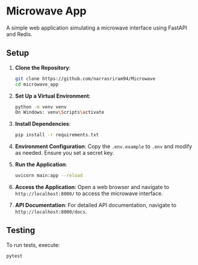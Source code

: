 # Microwave App

A simple web application simulating a microwave interface using FastAPI and Redis.

## Setup

1. **Clone the Repository**:
    ```bash
    git clone https://github.com/narrasriram94/Microwave
    cd microwave_app
    ```

2. **Set Up a Virtual Environment**:
    ```bash
    python -m venv venv
    On Windows: venv\Scripts\activate
    ```

3. **Install Dependencies**:
    ```bash
    pip install -r requirements.txt
    ```

4. **Environment Configuration**:
    Copy the `.env.example` to `.env` and modify as needed. Ensure you set a secret key.

5. **Run the Application**:
    ```bash
    uvicorn main:app --reload
    ```

6. **Access the Application**:
   Open a web browser and navigate to `http://localhost:8000/` to access the microwave interface.

7. **API Documentation**:
   For detailed API documentation, navigate to `http://localhost:8000/docs`.

## Testing

To run tests, execute:
```bash
pytest
